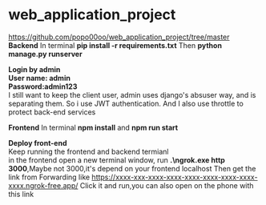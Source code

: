 # web_application_project
https://github.com/popo00oo/web_application_project/tree/master<br>
**Backend**
In terminal   **pip install -r requirements.txt**
Then **python manage.py runserver**   


**Login by admin**<br>
**User name: admin**<br>
**Password:admin123**<br>
I still want to keep the client user, admin uses django's absuser way, and is separating them. So i use JWT authentication. And I also use throttle to protect back-end services

**Frontend**
In terminal  **npm install** and **npm run start** 

**Deploy front-end**<br>
Keep running the frontend and backend termianl <br>
in the frontend open a new terminal window, run **.\ngrok.exe http 3000**,Maybe not 3000,it's depend on your frontend localhost
Then get the link from Forwarding like https://xxxx-xxx-xxxx-xxxx-xxxx-xxxx-xxxx-xxxx-xxxx.ngrok-free.app/ Click it and run,you can also open on the phone with this link
